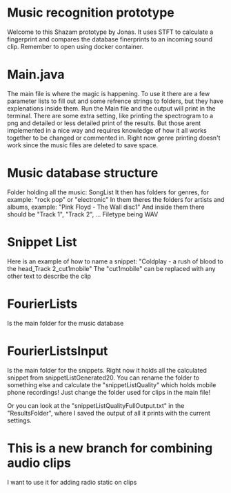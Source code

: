 # Music recognition prototype
Welcome to this Shazam prototype by Jonas.
It uses STFT to calculate a fingerprint and compares the database finerprints to an incoming sound clip.
Remember to open using docker container.

# Main.java
The main file is where the magic is happening.
To use it there are a few parameter lists to fill out and some refrence strings to folders, but they have explenations inside them.
Run the Main file and the output will print in the terminal.
There are some extra setting, like printing the spectrogram to a png and detailed or less detailed print of the results.
But those arent implemented in a nice way and requires knowledge of how it all works together to be changed or commented in.
Right now genre printing doesn't work since the music files are deleted to save space.

# Music database structure
Folder holding all the music: SongList
It then has folders for genres, for example: "rock pop" or "electronic"
In them theres the folders for artists and albums, example: "Pink Floyd - The Wall disc1"
And inside them there should be "Track 1", "Track 2", ...
Filetype being WAV

# Snippet List
Here is an example of how to name a snippet: "Coldplay - a rush of blood to the head_Track 2_cut1mobile"
The "cut1mobile" can be replaced with any other text to describe the clip

# FourierLists
Is the main folder for the music database

# FourierListsInput
Is the main folder for the snippets. Right now it holds all the calculated snippet from snippetListGenerated20.
You can rename the folder to something else and calculate the "snippetListQuality" which holds mobile phone recordings!
Just change the folder used for clips in the main file!

Or you can look at the "snippetListQualityFullOutput.txt" in the "ResultsFolder", where I saved the output of all it prints with the current settings.


# This is a new branch for combining audio clips
I want to use it for adding radio static on clips